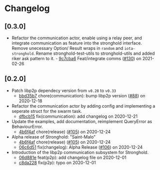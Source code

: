 # Changelog

## [0.3.0]

-   Refactor the communication actor, enable using a relay peer, and integrate communication as feature into the stronghold interface. 
    Remove unecessary Option/ Result wraps in `random` and `iota-stronghold`.
    Rename stronghold-test-utils to stronghold-utils and added riker ask pattern to it.
        - [9c7cba6](https://www.github.com/iotaledger/stronghold.rs/commit/9c7cba624e2a99f04a2d033b8673f8a4b8735f0b) Feat/integrate comms ([#130](https://www.github.com/iotaledger/stronghold.rs/pull/130)) on 2021-02-26

## [0.2.0]

-   Patch libp2p dependecy version from `v0.28` to `v0.33`
    -   [bbd35b7](https://www.github.com/iotaledger/stronghold.rs/commit/bbd35b7fa813108a9a9afdd04f349b406d9fc81b) chore(communication): bump libp2p version ([#88](https://www.github.com/iotaledger/stronghold.rs/pull/88)) on 2020-12-18
-   Refactor the communication actor by adding config and implementing a seperate struct for the swarm task.
    -   [dfbcb15](https://www.github.com/iotaledger/stronghold.rs/commit/dfbcb15b04a12eb249638cbbe33cf572314ac0e0) fix(communication): add changelog on 2020-12-21
-   Update the examples, add documentation, reimplement QueryError as BehaviourError.
    -   [4b6f4af](https://www.github.com/iotaledger/stronghold.rs/commit/4b6f4af29f6c21044f5063ec4a8d8aff643f81a7) chore(release) ([#105](https://www.github.com/iotaledger/stronghold.rs/pull/105)) on 2020-12-24
-   Alpha release of Stronghold: "Saint-Malo"
    -   [4b6f4af](https://www.github.com/iotaledger/stronghold.rs/commit/4b6f4af29f6c21044f5063ec4a8d8aff643f81a7) chore(release) ([#105](https://www.github.com/iotaledger/stronghold.rs/pull/105)) on 2020-12-24
    -   [06c6d51](https://www.github.com/iotaledger/stronghold.rs/commit/06c6d513dfcd1ba8ed6379177790ec6db28a6fea) fix(changelog): Alpha Release ([#106](https://www.github.com/iotaledger/stronghold.rs/pull/106)) on 2020-12-24
-   Introduction of the libp2p communication subsystem for Stronghold.
    -   [06d881e](https://www.github.com/iotaledger/stronghold.rs/commit/06d881efd4522efec6ca5d9c39aa51210a731391) feat(p2p): add changelog file on 2020-12-01
    -   [c8da228](https://www.github.com/iotaledger/stronghold.rs/commit/c8da2285ecb163c34bef3be100e064d5024b5d33) fix(p2p): typo on 2020-12-01
